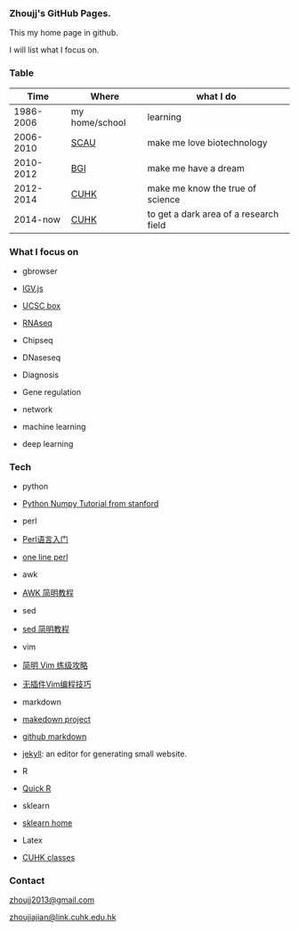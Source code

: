 ### Zhoujj's GitHub Pages.

This my home page in github.

I will list what I focus on.

### Table

Time | Where | what I do
------------ | ------------- | -----------
1986-2006 | my home/school | learning
2006-2010 | [SCAU](http://www.scau.edu.cn) | make me love biotechnology
2010-2012 | [BGI](http://www.genomics.cn/index) | make me have a dream
2012-2014 | [CUHK](http://www.cuhk.edu.hk/english/index.html) | make me know the true of science
2014-now  | [CUHK](http://www.cuhk.edu.hk/english/index.html) | to get a dark area of a research field
 
### What I focus on

- gbrowser
 - [IGV.js](https://github.com/igvteam/igv.js)
 - [UCSC box](https://genome-store.ucsc.edu/)
 
- [RNAseq](https://github.com/zhoujj2013/zhoujj2013.github.io/tree/master/rnaseq)

- Chipseq

- DNaseseq

- Diagnosis

- Gene regulation

- network

- machine learning

- deep learning

### Tech

- python
 - [Python Numpy Tutorial from stanford](http://cs231n.github.io/python-numpy-tutorial/)
 
- perl
 - [Perl语言入门](http://ishare.iask.sina.com.cn/f/33584742.html)
 - [one line perl](http://www.unixguide.net/unix/perl_oneliners.shtml)
 
- awk
 - [AWK 简明教程](http://coolshell.cn/articles/9070.html)
 
- sed
 - [sed 简明教程](http://coolshell.cn/articles/9104.html)
 
- vim
 - [简明 Vim 练级攻略](http://coolshell.cn/articles/5426.html)
 - [无插件Vim编程技巧](http://coolshell.cn/articles/11312.html)

- markdown
 - [makedown project](http://daringfireball.net/projects/markdown/)
 - [github markdown](https://guides.github.com/features/mastering-markdown/)
 - [jekyll](https://jekyllrb.com): an editor for generating small website.

- R
 - [Quick R](http://www.statmethods.net)

- sklearn
 - [sklearn home](http://scikit-learn.org/stable/)
 
- Latex
 - [CUHK classes](http://www.cse.cuhk.edu.hk/~yclaw/ipl_latex/)
 
### Contact

zhoujj2013@gmail.com

zhoujiajian@link.cuhk.edu.hk
